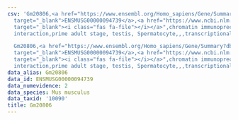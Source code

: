 ```yaml
---
csv: 'Gm20806,<a href="https://www.ensembl.org/Homo_sapiens/Gene/Summary?db=core;g=ENSMUSG00000094739"
  target="_blank">ENSMUSG00000094739</a>,<a href="https://www.ncbi.nlm.nih.gov/pubmed/25450459"
  target="_blank"><i class="fas fa-file"></i></a>",chromatin immunoprecipitation assay,direct
  interaction,prime adult stage, testis, Spermatocyte,,,transcriptional regulation,

  Gm20806,<a href="https://www.ensembl.org/Homo_sapiens/Gene/Summary?db=core;g=ENSMUSG00000094739"
  target="_blank">ENSMUSG00000094739</a>,<a href="https://www.ncbi.nlm.nih.gov/pubmed/25450459"
  target="_blank"><i class="fas fa-file"></i></a>",chromatin immunoprecipitation assay,direct
  interaction,prime adult stage, testis, Spermatocyte,,,transcriptional regulation,'
data_alias: Gm20806
data_id: ENSMUSG00000094739
data_numevidence: 2
data_species: Mus musculus
data_taxid: '10090'
title: Gm20806
---
```

